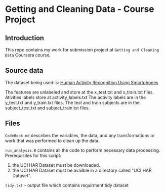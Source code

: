 # Getting and Cleaning Data - Course Project

Introduction
------------
This repo contains my work for submission project at `Getting and Cleaning Data` Coursera course.


Source data
------------------

The dataset being used is: [Human Activity Recognition Using Smartphones](http://archive.ics.uci.edu/ml/datasets/Human+Activity+Recognition+Using+Smartphones)

The features are unlabeled and store at the x_test.txt and x_train.txt files.
Ativities labels store at activity_labels.txt
The activity labels are in the y_test.txt and y_train.txt files.
The test and train subjects are in the subject_test.txt and subject_train.txt files.

Files
------------------

`CodeBook.md` describes the variables, the data, and any transformations or work that was performed to clean up the data.

`run_analysis.R` contains all the code to perform necessary data processing.
Prerequisites for this script:
1. the UCI HAR Dataset must be downloaded.
2. the UCI HAR Dataset must be availble in a directory called "UCI HAR Dataset".

`tidy.txt` - output file which contains requirment tidy dataset



